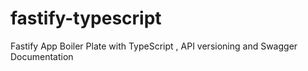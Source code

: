 # fastify-typescript
Fastify App Boiler Plate with TypeScript , API versioning and Swagger Documentation
